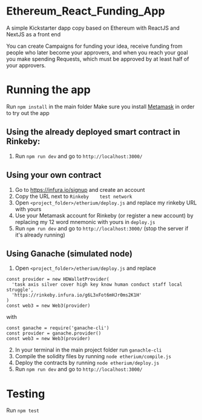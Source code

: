 # Etherеum_React_Funding_App
A simple Kickstarter dapp copy based on Etherеum with ReactJS and NextJS as a front end

You can create Campaigns for funding your idea, receive funding from people who later become your approvers, 
and when you reach your goal you make spending Requests, which must be approved by at least half of your approvers.


# Running the app

Run `npm install` in the main folder
Make sure you install [Metamask](https://metamask.io/) in order to try out the app

## Using the already deployed smart contract in Rinkeby: 

1. Run `npm run dev` and go to `http://localhost:3000/` 

## Using your own contract

1. Go to https://infura.io/signup and create an account
2. Copy the URL next to `Rinkeby	test network`
3. Open `<project_folder>/etherium/deploy.js` and replace my rinkeby URL with yours
4. Use your Metamask account for Rinkeby (or register a new account) by replacing my 12 word mnemonic with yours in `deploy.js`
5. Run `npm run dev` and go to `http://localhost:3000/` (stop the server if it's already running)

## Using Ganache (simulated node)

1. Open `<project_folder>/etherium/deploy.js` and replace 

```
const provider = new HDWalletProvider(
  'task axis silver cover high key know human conduct staff local struggle',
  'https://rinkeby.infura.io/g6L3xFot6mHJr0ms2K1H'
)
const web3 = new Web3(provider)
```

with

```
const ganache = require('ganache-cli')
const provider = ganache.provider()
const web3 = new Web3(provider)
```

2. In your terminal in the main project folder run `ganachle-cli`
3. Compile the solidity files by running `node etherium/compile.js` 
4. Deploy the contracts by running `node etherium/deploy.js` 
5. Run `npm run dev` and go to `http://localhost:3000/`

# Testing

Run `npm test`
